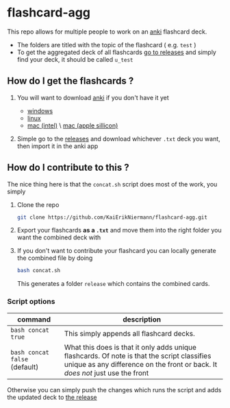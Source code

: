 # flashcard-agg

This repo allows for multiple people to work on an [anki](https://apps.ankiweb.net/) flashcard deck. 
- The folders are titled with the topic of the flashcard ( e.g. `test` )
- To get the aggregated deck of all flashcards [go to releases](https://github.com/KaiErikNiermann/flashcard-agg/releases/tag/cards) and simply find your deck, it should be called `u_test`  

## How do I get the flashcards ? 

1. You will want to download [anki](https://apps.ankiweb.net/) if you don't have it yet 
    
    - [windows](https://github.com/ankitects/anki/releases/download/24.04/anki-24.04-windows-qt6.exe)
    - [linux](https://github.com/ankitects/anki/releases/download/24.04/anki-24.04-linux-qt6.tar.zst)
    - [mac (intel)](https://github.com/ankitects/anki/releases/download/24.04/anki-24.04-mac-intel-qt6.dmg) \ [mac (apple sillicon)](https://github.com/ankitects/anki/releases/download/24.04/anki-24.04-mac-apple-qt6.dmg)

2. Simple go to the [releases](https://github.com/KaiErikNiermann/flashcard-agg/releases/tag/cards) and download whichever `.txt` deck you want, then import it in the anki app

## How do I contribute to this ? 

The nice thing here is that the `concat.sh` script does most of the work, you simply 

1. Clone the repo 

    ```bash
    git clone https://github.com/KaiErikNiermann/flashcard-agg.git
    ```

2. Export your flashcards **as a `.txt`** and move them into the right folder you want the combined deck with 

3. If you don't want to contribute your flashcard you can locally generate the combined file by doing 
    ```bash
    bash concat.sh
    ```

    This generates a folder `release` which contains the combined cards. 

### Script options 

| command                       | description                                                                                                                                                                  |
|-------------------------------|------------------------------------------------------------------------------------------------------------------------------------------------------------------------------|
| `bash concat true`            | This simply appends all flashcard decks.                                                                                                                                     |
| `bash concat false` (default) | What this does is that it only adds unique flashcards. Of note is that the script classifies unique as any difference on the front or back. It *does not* just use the front |

Otherwise you can simply push the changes which runs the script and adds the updated deck to [the release](https://github.com/KaiErikNiermann/flashcard-agg/releases/tag/cards)


